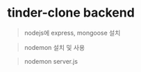 # tinder-clone backend
> nodejs에 express, mongoose 설치<br/>


> nodemon 설치 및 사용<br/>


> nodemon server.js <br/>